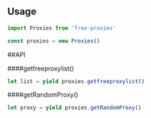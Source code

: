 ## Usage
```js
import Proxies from 'free-proxies'

const proxies = new Proxies()
```

##API

####getfreeproxylist()
```js
let list = yield proxies.getfreeproxylist()
```
####getRandomProxy()
```js
let proxy = yield proxies.getRandomProxy()
```
